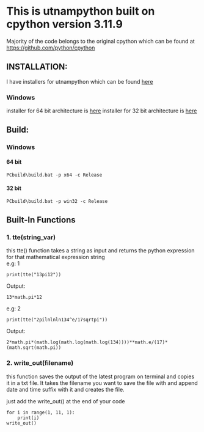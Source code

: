This is utnampython built on cpython version 3.11.9
=============================
Majority of the code belongs to the original cpython which can be found at https://github.com/python/cpython

## INSTALLATION:

I have installers for utnampython which can be found [here](https://drive.google.com/drive/folders/1qS09KcC88XSNJdAcVEQfB4pTZX_6b9XQ?usp=sharing)
### Windows
installer for 64 bit architecture is [here](https://drive.google.com/drive/folders/1uzGMSMbgpVJE2tHNc0Xbj4LI8z-FxsgF?usp=drive_link)
installer for 32 bit architecture is [here](https://drive.google.com/drive/folders/1cBtAahgBm5sAM3RF0_GzjQCExs_gBFtf?usp=sharing)


## Build:

### Windows

#### 64 bit
```
PCbuild\build.bat -p x64 -c Release
```

#### 32 bit
```
PCbuild\build.bat -p win32 -c Release
```


## Built-In Functions
### 1. tte(string_var)
this tte() function takes a string as input and returns the python expression for that mathematical expression string\
e.g: 1
```
print(tte("13pi12"))
```
Output:
```
13*math.pi*12
```
e.g: 2
```
print(tte("2pilnlnln134^e/17sqrtpi"))
```
Output:
```
2*math.pi*(math.log(math.log(math.log(134))))**math.e/(17)*(math.sqrt(math.pi))
```

### 2. write_out(filename)
this function saves the output of the latest program on terminal and copies it in a txt file. It takes the filename you want to save the file with and append date and time suffix with it and creates the file.

just add the write_out() at the end of your code
```
for i in range(1, 11, 1):
    print(i)
write_out()
```
